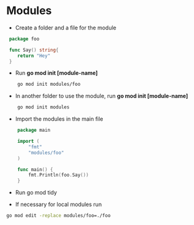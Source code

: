 # Modules

- Create a folder and a file for the module

```go
 package foo

 func Say() string{
    return "Hey"
 }
```

- Run **go mod init [module-name]**

```bash
    go mod init modules/foo
```

- In another folder to use the module, run **go mod init [module-name]**

```bash
    go mod init modules
```

- Import the modules in the main file

```go
    package main

    import (
	    "fmt"
	    "modules/foo"
    )

    func main() {
        fmt.Println(foo.Say())
    }
```

- Run go mod tidy

- If necessary for local modules run

```bash
go mod edit -replace modules/foo=./foo
```
